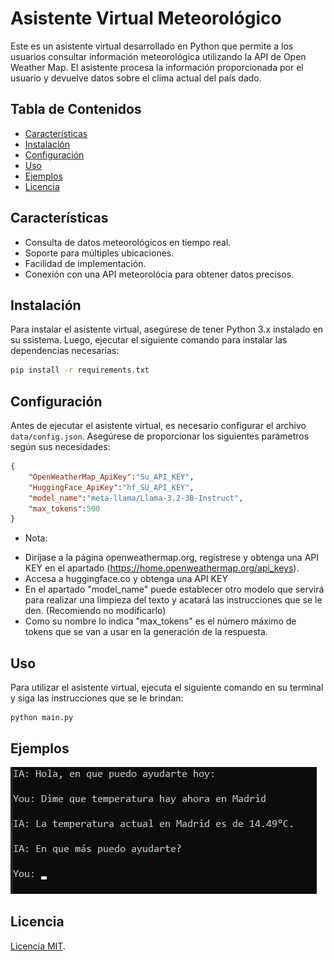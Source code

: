 # Asistente Virtual Meteorológico

Este es un asistente virtual desarrollado en Python que permite a los usuarios consultar información meteorológica utilizando la API de Open Weather Map. El asistente procesa la información proporcionada por el usuario y devuelve datos sobre el clima actual del país dado.

## Tabla de Contenidos

- [Características](#características)
- [Instalación](#instalación)
- [Configuración](#configuración)
- [Uso](#uso)
- [Ejemplos](#ejemplos)
- [Licencia](#licencia)

## Características

- Consulta de datos meteorológicos en tiempo real.
- Soporte para múltiples ubicaciones.
- Facilidad de implementación.
- Conexión con una API meteorolócia para obtener datos precisos.

## Instalación

Para instalar el asistente virtual, asegúrese de tener Python 3.x instalado en su ssistema. Luego, ejecutar el siguiente comando para instalar las dependencias necesarias:

```bash
pip install -r requirements.txt
```

## Configuración

Antes de ejecutar el asistente virtual, es necesario configurar el archivo `data/config.json`. Asegúrese de proporcionar los siguientes parámetros según sus necesidades:

```json
{
	"OpenWeatherMap_ApiKey":"Su_API_KEY",
	"HuggingFace_ApiKey":"hf_SU_API_KEY",
	"model_name":"meta-llama/Llama-3.2-3B-Instruct",
	"max_tokens":500
}
```

* Nota: 
- Diríjase a la página openweathermap.org, regístrese y obtenga una API KEY en el apartado (https://home.openweathermap.org/api_keys).
- Accesa a huggingface.co y obtenga una API KEY
- En el apartado "model_name" puede establecer otro modelo que servirá para realizar una limpieza del texto y acatará las instrucciones que se le den. (Recomiendo no modificarlo)
- Como su nombre lo indica "max_tokens" es el número máximo de tokens que se van a usar en la generación de la respuesta.

## Uso

Para utilizar el asistente virtual, ejecuta el siguiente comando en su terminal y siga las instrucciones que se le brindan:

```shell
python main.py
```

## Ejemplos

![Ouput](data/output_example.png)

## Licencia

[Licencia MIT](LICENSE).